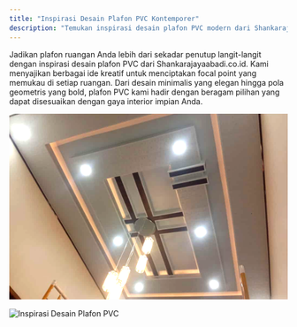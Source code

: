 ```yaml
---
title: "Inspirasi Desain Plafon PVC Kontemporer"
description: "Temukan inspirasi desain plafon PVC modern dari Shankarajayaabadi.co.id. Ide kreatif untuk menciptakan langit-langit yang menawan dan memberikan karakter pada ruangan Anda."
---
```


Jadikan plafon ruangan Anda lebih dari sekadar penutup langit-langit dengan inspirasi desain plafon PVC dari Shankarajayaabadi.co.id. Kami menyajikan berbagai ide kreatif untuk menciptakan focal point yang memukau di setiap ruangan. Dari desain minimalis yang elegan hingga pola geometris yang bold, plafon PVC kami hadir dengan beragam pilihan yang dapat disesuaikan dengan gaya interior impian Anda.

![Inspirasi Desain Plafon PVC](/images/page/plafon-pvc-4.png)

![Inspirasi Desain Plafon PVC](/images/Plafon-PVC/Jual-Plafon-PVC.png)
